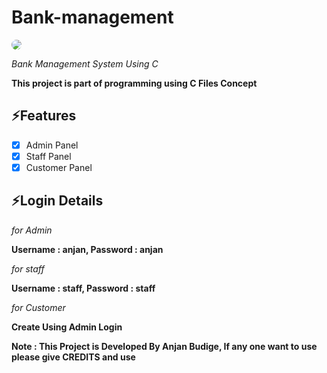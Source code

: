 # Bank-management

<img src="https://anjan-budige.github.io/profile/img/bank-management.png" style="border-radius:20px">

*Bank Management System Using C*

**This project is part of programming using C Files Concept**



## ⚡️Features
- [x] Admin Panel
- [x] Staff Panel
- [x] Customer Panel

## ⚡️Login Details
*for Admin*

**Username : anjan, Password : anjan**

*for staff*

**Username : staff, Password : staff**

*for Customer*

**Create Using Admin Login**

**Note : This Project is Developed By Anjan Budige, If any one want to use please give CREDITS and use**

